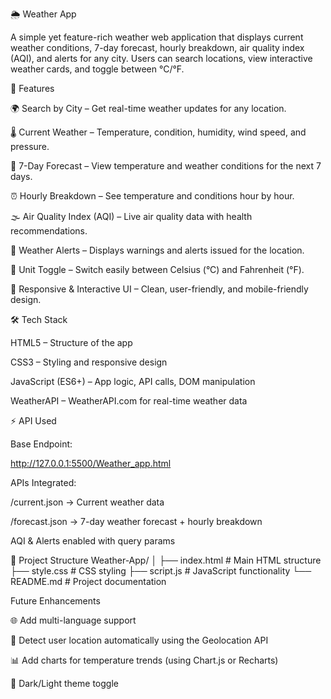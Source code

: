 🌦️ Weather App

A simple yet feature-rich weather web application that displays current weather conditions, 7-day forecast, hourly breakdown, air quality index (AQI), and alerts for any city. Users can search locations, view interactive weather cards, and toggle between °C/°F.

🚀 Features

🌍 Search by City – Get real-time weather updates for any location.

🌡️ Current Weather – Temperature, condition, humidity, wind speed, and pressure.

📅 7-Day Forecast – View temperature and weather conditions for the next 7 days.

⏰ Hourly Breakdown – See temperature and conditions hour by hour.

🌫️ Air Quality Index (AQI) – Live air quality data with health recommendations.

🚨 Weather Alerts – Displays warnings and alerts issued for the location.

🔄 Unit Toggle – Switch easily between Celsius (°C) and Fahrenheit (°F).

🎨 Responsive & Interactive UI – Clean, user-friendly, and mobile-friendly design.

🛠️ Tech Stack

HTML5 – Structure of the app

CSS3 – Styling and responsive design

JavaScript (ES6+) – App logic, API calls, DOM manipulation

WeatherAPI – WeatherAPI.com for real-time weather data

⚡ API Used

Base Endpoint:

http://127.0.0.1:5500/Weather_app.html


APIs Integrated:

/current.json → Current weather data

/forecast.json → 7-day weather forecast + hourly breakdown

AQI & Alerts enabled with query params

📂 Project Structure
Weather-App/
│
├── index.html      # Main HTML structure
├── style.css       # CSS styling
├── script.js       # JavaScript functionality
└── README.md       # Project documentation

Future Enhancements

🌐 Add multi-language support

📍 Detect user location automatically using the Geolocation API

📊 Add charts for temperature trends (using Chart.js or Recharts)

🌙 Dark/Light theme toggle
